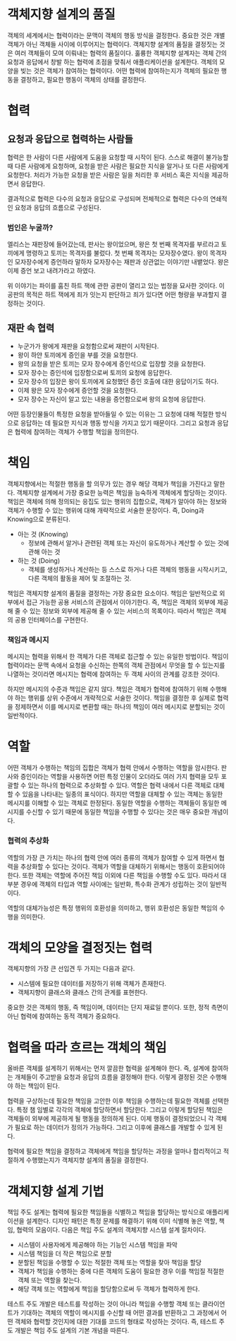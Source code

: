 # 객체지향 설계의 품질

객체의 세계에서는 협력이라는 문맥이 객체의 행동 방식을 결정한다. 중요한 것은 개별 객체가 아닌 객체들 사이에 이루어지는 협력이다. 객체지향 설계의 품질을 결정짓는 것은 여러 객체들이 모여 이뤄내는 협력의 품질이다. 훌륭한 객체지향 설계자는 객체 간의 요청과 응답에서 창발 하는 협력에 초점을 맞춰서 애플리케이션을 설계한다. 객체의 모양을 빚는 것은 객체가 참여하는 협력이다. 어떤 협력에 참여하는지가 객체의 필요한 행동을 결정하고, 필요한 행동이 객체의 상태를 결정한다.

# 협력

## 요청과 응답으로 협력하는 사람들

협력은 한 사람이 다른 사람에게 도움을 요청할 때 시작이 된다. 스스로 해결이 불가능할 때 다른 사람에게 요청하며, 요청을 받은 사람은 필요한 지식을 알거나 또 다른 사람에게 요청한다. 처리가 가능한 요청을 받은 사람은 일을 처리한 후 서비스 혹은 지식을 제공하면서 응답한다.

결과적으로 협력은 다수의 요청과 응답으로 구성되며 전체적으로 협력은 다수의 연쇄적인 요청과 응답의 흐름으로 구성된다.

### 범인은 누굴까?

엘리스는 재판장에 들어갔는데, 판사는 왕이었으며, 왕은 첫 번째 목격자를 부르라고 토끼에게 명령하고 토끼는 목격자를 불렀다. 첫 번째 목격자는 모자장수였다. 왕이 목격자인 모자장수에게 증언하라 말하자 모자장수는 재판과 상관없는 이야기만 내뱉었다. 왕은 이제 증언 보고 내려가라고 하였다.

위 이야기는 파이를 훔친 하트 잭에 관한 공판이 열리고 있는 법정을 묘사한 것이다. 이 공판의 목적은 하트 잭에게 죄가 잇는지 판단하고 죄가 있다면 어떤 형량을 부과할지 결정하는 것이다.

## 재판 속 협력

- 누군가가 왕에게 재판을 요청함으로써 재판이 시작된다.
- 왕이 하얀 토끼에게 증인을 부를 것을 요청한다.
- 왕의 요청을 받은 토끼는 모자 장수에게 증인석으로 입장할 것을 요청한다.
- 모자 장수는 증인석에 입장함으로써 토끼의 요청에 응답한다.
- 모자 장수의 입장은 왕이 토끼에게 요청했던 증인 호출에 대한 응답이기도 하다.
- 이제 왕은 모자 장수에게 증언할 것을 요청한다.
- 모자 장수는 자신이 알고 있는 내용을 증언함으로써 왕의 요청에 응답한다.

어떤 등장인물들이 특정한 요청을 받아들일 수 있는 이유는 그 요청에 대해 적절한 방식으로 응답하는 데 필요한 지식과 행동 방식을 가지고 있기 때문이다. 그리고 요청과 응답은 협력에 참여하는 객체가 수행할 책임을 정의한다.

# 책임

객체지향에서는 적절한 행동을 할 의무가 있는 경우 해당 객체가 책임을 가진다고 말한다. 객체지향 설계에서 가장 중요한 능력은 책임을 능숙하게 객체에게 할당하는 것이다. 책임은 객체에 의해 정의되는 응집도 있는 행위의 집합으로, 객체가 알아야 하는 정보와 객체가 수행할 수 있는 행위에 대해 개략적으로 서술한 문장이다. 즉, Doing과 Knowing으로 분류된다.

- 아는 것 (Knowing)
    - 정보에 관해서 알거나 관련된 객체 또는 자신이 유도하거나 계산할 수 있는 것에 관해 아는 것
- 하는 것 (Doing)
    - 객체를 생성하거나 계산하는 등 스스로 하거나 다른 객체의 행동을 시작시키고, 다른 객체의 활동을 제어 및 조절하는 것.

책임은 객체지향 설계의 품질을 결정하는 가장 중요한 요소이다. 책임은 일반적으로 외부에서 접근 가능한 공용 서비스의 관점에서 이야기한다. 즉, 책임은 객체의 외부에 제공해 줄 수 있는 정보와 외부에 제공해 줄 수 있는 서비스의 목록이다. 따라서 책임은 객체의 공용 인터페이스를 구현한다.

### 책임과 메시지

메시지는 협력을 위해서 한 객체가 다른 객체로 접근할 수 있는 유일한 방법이다. 책임이 협력이라는 문맥 속에서 요청을 수신하는 한쪽의 객체 관점에서 무엇을 할 수 있는지를 나열하는 것이라면 메시지는 협력에 참여하는 두 객체 사이의 관계를 강조한 것이다.

하지만 메시지의 수준과 책임은 같지 않다. 책임은 객체가 협력에 참여하기 위해 수행해야 하는 행위를 상위 수준에서 개략적으로 서술한 것이다. 책임을 결정한 후 실제로 협력을 정제하면서 이를 메시지로 변환할 때는 하나의 책임이 여러 메시지로 분할되는 것이 일반적이다. 

# 역할

어떤 객체가 수행하는 책임의 집합은 객체가 협력 안에서 수행하는 역할을 암시한다. 판사와 증인이라는 역할을 사용하면 어떤 특정 인물이 오더라도 여러 가지 협력을 모두 포괄할 수 있는 하나의 협력으로 추상화할 수 있다. 역할은 협력 내에서 다른 객체로 대체할 수 있음을 나타내는 일종의 표식이다. 하지만 역할을 대체할 수 있는 객체는 동일한 메시지를 이해할 수 있는 객체로 한정된다. 동일한 역할을 수행하는 객체들이 동일한 메시지를 수신할 수 있기 때문에 동일한 책임을 수행할 수 있다는 것은 매우 중요한 개념이다.

### 협력의 추상화

역할의 가장 큰 가치는 하나의 협력 안에 여러 종류의 객체가 참여할 수 있게 하면서 협력을 추상화할 수 있다는 것이다. 객체가 역할을 대체하기 위해서는 행동이 호환되어야 한다. 또한 객체는 역할에 주어진 책임 이외에 다른 책임을 수행할 수도 있다. 따라서 대부분 경우에 객체의 타입과 역할 사이에는 일반화, 특수화 관계가 성립하는 것이 일반적이다. 

역할의 대체가능성은 특정 행위의 호환성을 의미하고, 행위 호환성은 동일한 책임의 수행을 의미한다.

# 객체의 모양을 결정짓는 협력

객체지향의 가장 큰 선입견 두 가지는 다음과 같다.

- 시스템에 필요한 데이터를 저장하기 위해 객체가 존재한다.
- 객체지향이 클래스와 클래스 간의 관계를 표현한다.

중요한 것은 객체의 행동, 즉 책임이며, 데이터는 단지 재료일 뿐이다. 또한, 정적 측면이 아닌 협력에 참여하는 동적 객체가 중요하다.

# 협력을 따라 흐르는 객체의 책임

올바른 객체를 설계하기 위해서는 먼저 깔끔한 협력을 설계해야 한다. 즉, 설계에 참여하는 개체들이 주고받을 요청과 응답의 흐름을 결정해야 한다. 이렇게 결정된 것은 수행해야 하는 책임이 된다.

협력을 구상하는데 필요한 책임을 고안한 이후 책임을 수행하는데 필요한 객체를 선택한다. 특정 챔 임별로 각각의 객체에 할당하면서 할당한다. 그리고 이렇게 할당된 책임은 객체들이 외부에 제공하게 될 행동을 정의하게 된다. 이제 행동이 결정되었으니 각 객체가 필요로 하는 데이터가 정의가 가능하다. 그리고 이후에 클래스를 개발할 수 있게 된다.

협력에 필요한 책임을 결정하고 객체에게 책임을 할당하는 과정을 얼마나 합리적이고 적절하게 수행했는지가 객체지향 설계의 품질을 결정한다.

# 객체지향 설계 기법

책임 주도 설계는 협력에 필요한 책임들을 식별하고 책임을 할당하는 방식으로 애플리케이션을 설계한다. 디자인 패턴은 특정 문제를 해결하기 위해 이미 식별해 놓은 역할, 책임, 협력의 모음이다. 다음은 책임 주도 설계의 객체지향 시스템 설계 절차이다.

- 시스템이 사용자에게 제공해야 하는 기능인 시스템 책임을 파악
- 시스템 책임을 더 작은 책임으로 분할
- 분할된 책임을 수행할 수 있는 적절한 객체 또는 역할을 찾아 책임을 할당
- 객체가 책임을 수행하는 중에 다른 객체의 도움이 필요한 경우 이를 책임질 적절한 객체 또는 역할을 찾는다.
- 해당 객체 또는 역할에게 책임을 할당함으로써 두 객체가 협력하게 한다.

테스트 주도 개발은 테스트를 작성하는 것이 아니라 책임을 수행할 객체 또는 클라이언트가 기대하는 객체의 역할이 메시지를 수신할 때 어떤 결과를 반환하고 그 과정에서 어떤 객체와 협력할 것인지에 대한 기대를 코드의 형태로 작성하는 것이다. 즉, 테스트 주도 개발은 책임 주도 설계의 기본 개념을 따른다.